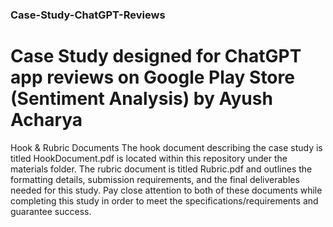 ### Case-Study-ChatGPT-Reviews
# Case Study designed for ChatGPT app reviews on Google Play Store (Sentiment Analysis) by Ayush Acharya
Hook & Rubric Documents
The hook document describing the case study is titled HookDocument.pdf is located within this repository under the materials folder. The rubric document is titled Rubric.pdf and outlines the formatting details, submission requirements, and the final deliverables needed for this study. Pay close attention to both of these documents while completing this study in order to meet the specifications/requirements and guarantee success. 

